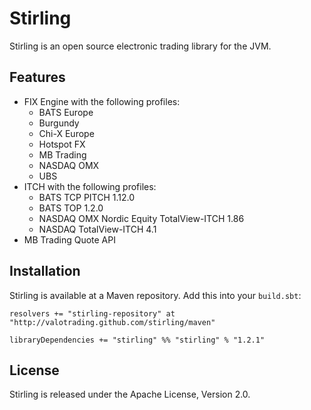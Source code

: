 Stirling
========

Stirling is an open source electronic trading library for the JVM.


Features
--------

  - FIX Engine with the following profiles:
    - BATS Europe
    - Burgundy
    - Chi-X Europe
    - Hotspot FX
    - MB Trading
    - NASDAQ OMX
    - UBS
  - ITCH with the following profiles:
    - BATS TCP PITCH 1.12.0
    - BATS TOP 1.2.0
    - NASDAQ OMX Nordic Equity TotalView-ITCH 1.86
    - NASDAQ TotalView-ITCH 4.1
  - MB Trading Quote API


Installation
------------

Stirling is available at a Maven repository. Add this into your `build.sbt`:

    resolvers += "stirling-repository" at "http://valotrading.github.com/stirling/maven"

    libraryDependencies += "stirling" %% "stirling" % "1.2.1"


License
-------

Stirling is released under the Apache License, Version 2.0.
